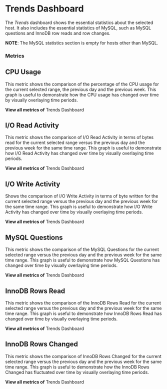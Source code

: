 # Trends Dashboard

The *Trends* dashboard shows the essential statistics about the selected
host. It also includes the essential statistics of MySQL, such as MySQL
questions and InnoDB row reads and row changes.

**NOTE**: The MySQL statistics section is empty for hosts other than MySQL.

### Metrics

## CPU Usage

This metric shows the comparison of the percentage of the CPU usage for the
current selected range, the previous day and the previous week.
This graph is useful to demonstrate how the CPU usage has changed over time by
visually overlaying time periods.

**View all metrics of** Trends Dashboard

## I/O Read Activity

This metric shows the comparison of I/O Read Activity in terms of bytes read for
the current selected range versus the previous day and the previous week for the
same time range. This graph is useful to demonstrate how I/O Read Activity has
changed over time by visually overlaying time periods.

**View all metrics of** Trends Dashboard

## I/O Write Activity

Shows the comparison of I/O Write Activity in terms of byte written for the
current selected range versus the previous day and the previous week for the
same time range. This graph is useful to demonstrate how I/O Write Activity has
changed over time by visually overlaying time periods.

**View all metrics of** Trends Dashboard

## MySQL Questions

This metric shows the comparison of the MySQL Questions for the current
selected range versus the previous day and the previous week for the same time
range. This graph is useful to demonstrate how MySQL Questions has changed
over time by visually overlaying time periods.

**View all metrics of** Trends Dashboard

## InnoDB Rows Read

This metric shows the comparison of the InnoDB Rows Read for the current
selected range versus the previous day and the previous week for the same time
range. This graph is useful to demonstrate how InnoDB Rows Read has changed
over time by visually overlaying time periods.

**View all metrics of** Trends Dashboard

## InnoDB Rows Changed

This metric shows the comparison of InnoDB Rows Changed for the current
selected range versus the previous day and the previous week for the same time
range. This graph is useful to demonstrate how the InnoDB Rows Changed has
fluctuated over time by visually overlaying time periods.

**View all metrics of** Trends Dashboard

<!-- -*- mode: rst -*- -->
<!-- Tips (tip) -->
<!-- Abbreviations (abbr) -->
<!-- Docker commands (docker) -->
<!-- Graphical interface elements (gui) -->
<!-- Options and parameters (opt) -->
<!-- pmm-admin commands (pmm-admin) -->
<!-- SQL commands (sql) -->
<!-- PMM Dashboards (dbd) -->
<!-- * Text labels -->
<!-- Special headings (h) -->
<!-- Status labels (status) -->
